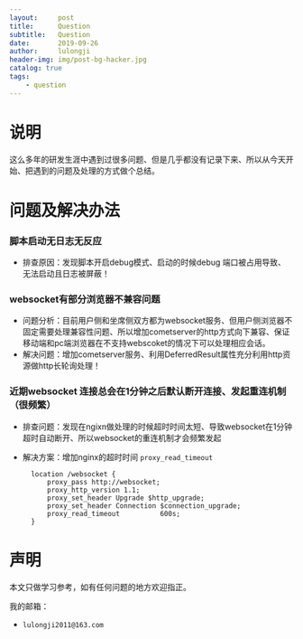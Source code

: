 ```yaml
---
layout:     post
title:      Question
subtitle:   Question
date:       2019-09-26
author:     lulongji
header-img: img/post-bg-hacker.jpg
catalog: true
tags:
    - question
---
```


# 说明
这么多年的研发生涯中遇到过很多问题、但是几乎都没有记录下来、所以从今天开始、把遇到的问题及处理的方式做个总结。

# 问题及解决办法

### 脚本启动无日志无反应

- 排查原因：发现脚本开启debug模式、启动的时候debug 端口被占用导致、无法启动且日志被屏蔽！

### websocket有部分浏览器不兼容问题

- 问题分析：目前用户侧和坐席侧双方都为websocket服务、但用户侧浏览器不固定需要处理兼容性问题、所以增加cometserver的http方式向下兼容、保证移动端和pc端浏览器在不支持webscoket的情况下可以处理相应会话。
- 解决问题：增加cometserver服务、利用DeferredResult属性充分利用http资源做http长轮询处理！

### 近期websocket 连接总会在1分钟之后默认断开连接、发起重连机制（很频繁）

- 排查问题：发现在ngixn做处理的时候超时时间太短、导致websocket在1分钟超时自动断开、所以websocket的重连机制才会频繁发起

- 解决方案：增加nginx的超时时间 `proxy_read_timeout `

        location /websocket {
            proxy_pass http://websocket;
            proxy_http_version 1.1;
            proxy_set_header Upgrade $http_upgrade;
            proxy_set_header Connection $connection_upgrade;
            proxy_read_timeout          600s;
        }



# 声明
本文只做学习参考，如有任何问题的地方欢迎指正。

我的邮箱：
- ```lulongji2011@163.com```